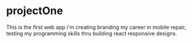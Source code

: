 # projectOne
This is the first web app i'm creating branding my career in mobile repair, testing my programming skills thru building react responsive designs.
